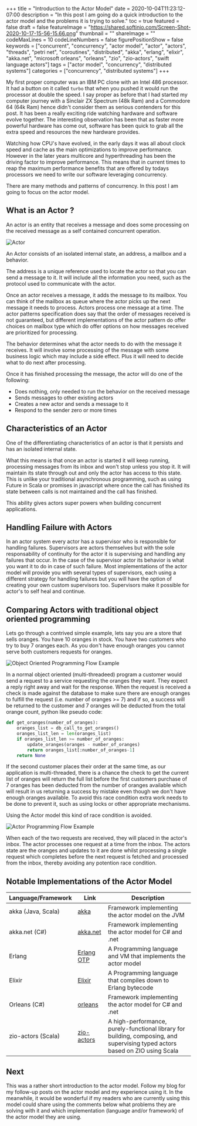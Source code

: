 +++
title = "Introduction to the Actor Model"
date = 2020-10-04T11:23:12-07:00
description = "In this post I am going do a quick introduction to the actor model and the problems it is trying to solve."
toc = true
featured = false
draft = false
featureImage = "https://shared.softinio.com/Screen-Shot-2020-10-17-15-56-15.66.png"
thumbnail = ""
shareImage = ""
codeMaxLines = 10
codeLineNumbers = false
figurePositionShow = false
keywords = ["concurrent", "concurrency", "actor model", "actor", "actors", "threads", "petri net", "coroutines", "distributed", "akka", "erlang", "elixir", "akka.net", "microsoft orleans", "orleans", "zio", "zio-actors", "swift language actors"]
tags = ["actor model", "concurrency", "distributed systems"]
categories = ["concurrency", "distributed systems"]
+++

My first proper computer was an IBM PC clone with an Intel 486 processor. It had a button on it called `turbo` that when you pushed it would run the processor at double the speed. I say proper as before that I had started my computer journey with a Sinclair ZX Spectrum (48k Ram) and a Commodore 64 (64k Ram) hence didn't consider them as serious contenders for this post. It has been a really exciting ride watching hardware and software evolve together. The interesting observation has been that as faster more powerful hardware has come out, software has been quick to grab all the extra speed and resources the new hardware provides.

Watching how CPU's have evolved, in the early days it was all about clock speed and cache as the main optimizations to improve performance. However in the later years multicore and hyperthreading has been the driving factor to improve performance. This means that in current times to reap the maximum performance benefits that are offered by todays processors we need to write our software leveraging concurrency.

There are many methods and patterns of concurrency. In this post I am going to focus on the actor model.

## What is an Actor ? ##

An actor is an entity that receives a message and does some processing on the received message as a self contained concurrent operation.

![Actor](/img/actor.png)

An Actor consists of an isolated internal state, an address, a mailbox and a behavior. 

The address is a unique reference used to locate the actor so that you can send a message to it. It will include all the information you need, such as the protocol used to communicate with the actor.

Once an actor receives a message, it adds the message to its mailbox. You can think of the mailbox as queue where the actor picks up the next message it needs to process. Actors process one message at a time. The actor patterns specification does say that the order of messages received is not guaranteed, but different implementations of the actor pattern do offer choices on mailbox type which do offer options on how messages received are prioritized for processing.

The behavior determines what the actor needs to do with the message it receives. It will involve some processing of the message with some business logic which may include a side effect. Plus it will need to decide what to do next after processing.

Once it has finished processing the message, the actor will do one of the following:

- Does nothing, only needed to run the behavior on the received message
- Sends messages to other existing actors
- Creates a new actor and sends a message to it
- Respond to the sender zero or more times

## Characteristics of an Actor ##

One of the differentiating characteristics of an actor is that it persists and has an isolated internal state. 

What this means is that once an actor is started it will keep running, processing messages from its inbox and won't stop unless you stop it. It will maintain its state through out and only the actor has access to this state. This is unlike your traditional asynchronous programming, such as using Future in Scala or promises in javascript where once the call has finished its state between calls is not maintained and the call has finished.

This ability gives actors super powers when building concurrent applications.

## Handling Failure with Actors ##

In an actor system every actor has a supervisor who is responsible for handling failures. Supervisors are actors themselves but with the sole responsability of continuity for the actor it is supervising and handling any failures that occur. In the case of the supervisor actor its behavior is what you want it to do in case of such failure. Most implementations of the actor model will provide you with several types of supervisors, each using a different strategy for handling failures but you will have the option of creating your own custom supervisors too. Supervisors make it possible for actor's to self heal and continue. 

## Comparing Actors with traditional object oriented programming ##

Lets go through a contrived simple example, lets say you are a store that sells oranges. You have 10 oranges in stock. You have two customers who try to buy 7 oranges each. As you don't have enough oranges you cannot serve both customers requests for oranges.

![Object Oriented Programming Flow Example](/img/oop_oranges_example.png)

In a normal object oriented (multi-threadeed) program a customer would send a request to a service requesting the oranges they want. They expect a reply right away and wait for the response. When the request is received a check is made against the database to make sure there are enough oranges to fulfill the request (i.e. number of oranges >= 7) and if so, a success will be returned to the customer and 7 oranges will be deducted from the total orange count, python like pseudo code:

```python
def get_oranges(number_of_oranges):
    oranges_list = db_call_to_get_oranges()
    oranges_list_len = len(oranges_list)
    if oranges_list_len >= number_of_oranges:
        update_oranges(oranges - number_of_oranges)
        return oranges_list[:number_of_oranges-1]
    return None
```

If the second customer places their order at the same time, as our application is multi-threaded, there is a chance the check to get the current list of oranges will return the full list before the first customers purchase of 7 oranges has been deducted from the number of oranges available which will result in us returning a success by mistake even though we don't have enough oranges available. To avoid this race condition extra work needs to be done to prevent it, such as using locks or other appropriate mechanisms.

Using the Actor model this kind of race condition is avoided.

![Actor Programming Flow Example](/img/actor_oranges_example.png)

When each of the two requests are received, they will placed in the actor's inbox. The actor processes one request at a time from the inbox. The actors state are the oranges and updates to it are done whilst processing a single request which completes before the next request is fetched and processed from the inbox, thereby avoiding any potention race condition.

## Notable Implementations of the Actor Model ##

| Language/Framework | Link | Description |
| ------------------ | ---- | ----------- |
| akka (Java, Scala) | [akka](https://akka.io) | Framework implementing the actor model on the JVM |
| akka.net (C#) | [akka.net](https://getakka.net/index.html) | Framework implementing the actor model for C# and .net |
| Erlang | [Erlang OTP](https://www.erlang.org) | A Programming language and VM that implements the actor model |
| Elixir | [Elixir](https://elixir-lang.org) | A Programming language that compiles down to Erlang bytecode |
| Orleans (C#) | [orleans](https://dotnet.github.io/orleans/) | Framework implementing the actor model for C# and .net |
| zio-actors (Scala) | [zio-actors](https://zio.github.io/zio-actors/) | A high-performance, purely-functional library for building, composing, and supervising typed actors based on ZIO using Scala |

## Next ##

This was a rather short introduction to the actor model. Follow my blog for my follow-up posts on the actor model and my experience using it. In the meanwhile, it would be wonderful if my readers who are currently using this model could share using the comments below what problems they are solving with it and which implementation (language and/or framework) of the actor model they are using.

